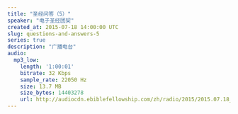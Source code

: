 ```yaml
---
title: "圣经问答（5）"
speaker: "电子圣经团契"
created_at: 2015-07-18 14:00:00 UTC
slug: questions-and-answers-5
series: true
description: "广播电台"
audio:
  mp3_low:
    length: '1:00:01'
    bitrate: 32 Kbps
    sample_rate: 22050 Hz
    size: 13.7 MB
    size_bytes: 14403278
    url: http://audiocdn.ebiblefellowship.com/zh/radio/2015/2015.07.18_EBF_-_Questions_and_Answers_5.mp3
---
```

